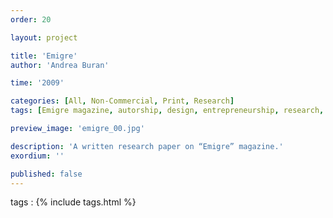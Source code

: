 ```yaml
---
order: 20

layout: project

title: 'Emigre'
author: 'Andrea Buran'

time: '2009'

categories: [All, Non-Commercial, Print, Research]
tags: [Emigre magazine, autorship, design, entrepreneurship, research, writing]

preview_image: 'emigre_00.jpg'

description: 'A written research paper on “Emigre” magazine.'
exordium: ''

published: false
---
```


tags
: {% include tags.html %}
